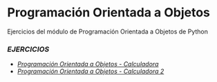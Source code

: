 # Programación Orientada a Objetos
Ejercicios del módulo de Programación Orientada a Objetos de Python

### ***EJERCICIOS***
* [*Programación Orientada a Objetos - Calculadora*](https://github.com/Formaciones/python/blob/main/03-Programaci%C3%B3n-Orientada-a-Objetos/Ejercicios/Calculadora.py)
* [*Programación Orientada a Objetos - Calculadora 2*](https://github.com/Formaciones/python/blob/main/03-Programaci%C3%B3n-Orientada-a-Objetos/Ejercicios/Calculadora2.py)
